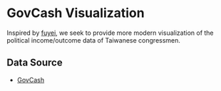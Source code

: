 # GovCash Visualization #

Inspired by [fuyei](http://fuyei.github.io/cf-viz/viz.htm), we seek to provide
more modern visualization of the political income/outcome data of Taiwanese
congressmen.

## Data Source ##

* [GovCash](https://github.com/ronnywang/GovCash)
